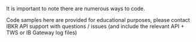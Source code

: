 It is important to note there are numerous ways to code.

Code samples here are provided for educational purposes, please contact IBKR API support with questions / issues (and include the relevant API + TWS or IB Gateway log files)
